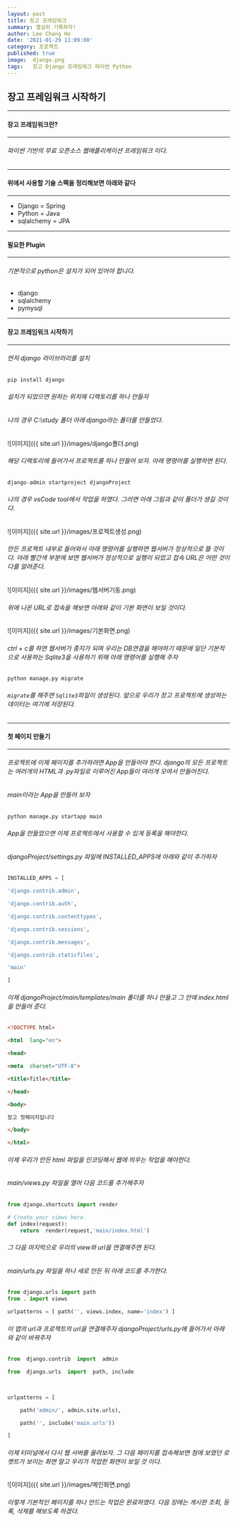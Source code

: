 ```yaml
---
layout: post
title: 장고 프레임워크
summary: 열심히 기록하자!
author: Lee Chang Ho
date: '2021-01-29 11:09:00'
category: 프로젝트
published: true
image:  django.png
tags:   장고 Django 프레임워크 파이썬 Python
---
```


## 장고 프레임워크 시작하기

---
#### 장고 프레임워크란?
---
###### 파이썬 기반의 무료 오픈소스 웹애플리케이션 프레임워크 이다.

---
#### 위에서 사용할 기술 스팩을 정리해보면 아래와 같다
---

- Django  = Spring
- Python  = Java 
- sqlalchemy = JPA

---
#### 필요한 Plugin
---
###### 기본적으로 python은 설치가 되어 있어야 합니다.
- django
- sqlalchemy
- pymysql

---
#### 장고 프레임워크 시작하기
---
###### 먼저 django 라이브러리를 설치
```python
pip install django
```
###### 설치가 되었으면  원하는 위치에 디렉토리를 하나 만들자
###### 나의 경우 C:\study 폴더 아래 django라는 폴더를 만들었다.
![이미지]({{ site.url }}/images/django폴더.png)

###### 해당 디렉토리에 들어가서 프로젝트를 하나 만들어 보자. 아래 명령어를 실행하면 된다.
```python
django-admin startproject djangoProject
```
###### 나의 경우 vsCode tool에서 작업을 하였다. 그러면 아래 그림과 같이 폴더가 생길 것이다.
![이미지]({{ site.url }}/images/프로젝트생성.png)
###### 만든 프로젝트 내부로 들어와서 아래 명령어를 실행하면 웹서버가 정상적으로 뜰 것이다. 아래 빨간색 부분에 보면 웹서버가 정상적으로 실행이 되었고 접속 URL은 어떤 것이다를 알려준다. 
![이미지]({{ site.url }}/images/웹서버기동.png)
###### 위에 나온 URL로 접속을 해보면 아래와 같이 기본 화면이 보일 것이다.
![이미지]({{ site.url }}/images/기본화면.png)
###### ctrl + c를 하면 웹서버가 중지가 되며 우리는 DB연결을 해야하기 때문에 일단 기본적으로 사용하는 Sqlite3을 사용하기 위해 아래 명령어를 실행해 주자
```
python manage.py migrate
```
###### `migrate`를 해주면 `Sqlite3`파일이 생성된다. 앞으로 우리가 장고 프로젝트에 생성하는 데이터는 여기에 저장된다.

---
#### 첫 페이지 만들기
---
###### 프로젝트에 이제 페이지를 추가하려면 App을 만들어야 한다. django의 모든 프로젝트는 여러개의 HTML과 .py파일로 이루어진 App들이 여러개 모여서 만들어진다.
###### main이라는 App을 만들어 보자
```python
python manage.py startapp main
```
###### App을 만들었으면 이제 프로젝트에서 사용할 수 있게 등록을 해야한다.
###### djangoProject/settings.py 파일에 INSTALLED_APPS에 아래와 같이 추가하자
```python
INSTALLED_APPS = [

'django.contrib.admin',

'django.contrib.auth',

'django.contrib.contenttypes',

'django.contrib.sessions',

'django.contrib.messages',

'django.contrib.staticfiles',

'main'

]
```
###### 이제 djangoProject/main/templates/main 폴더를 하나 만들고 그 안에 index.html을 만들어 준다.
```html
<!DOCTYPE html>

<html  lang="en">

<head>

<meta  charset="UTF-8">

<title>Title</title>

</head>

<body>

장고 첫페이지입니다

</body>

</html>
```
###### 이제 우리가 만든 html 파일을 인코딩해서 웹에 띄우는 작업을 해야한다.
###### main/views.py 파일을 열어 다음 코드를 추가해주자
```python
from django.shortcuts import render 

# Create your views here.  
def index(request):  
	return 	render(request,'main/index.html')
```
###### 그 다음 마지막으로 우리의 view와 url을 연결해주면 된다.
###### main/urls.py 파일을 하나 새로 만든 뒤 아래 코드를 추가한다.
```python
from django.urls import path 
from . import views 

urlpatterns = [ path('', views.index, name='index') ]
```
###### 이 앱의 url과 프로젝트의 url을 연결해주자 djangoProject/urls.py에 들어가서 아래와 같이 바꿔주자
```python
from  django.contrib  import  admin

from  django.urls  import  path, include

  

urlpatterns = [

	path('admin/', admin.site.urls),

	path('', include('main.urls'))

]
```
###### 이제 터미널에서 다시 웹 서버를 올려보자. 그 다음 페이지를 접속해보면 첨에 보였던 로켓트가 보이는 화면 말고 우리가 작업한 화면이 보일 것 이다.
![이미지]({{ site.url }}/images/메인화면.png)

###### 이렇게 기본적인 페이지를 하나 만드는 작업은 완료하였다. 다음 장에는 게시판 조회, 등록, 삭제를 해보도록 하겠다.
<!--stackedit_data:
eyJoaXN0b3J5IjpbLTE1MzY2MzQxMTksMjE0MDUyNTMxNCwxMD
c2MDIyNDAzLDE3Mzc1MDg2MzcsMTAyODEzNTg2MCw0OTUzMjk4
MjIsLTIyNDY1MTM3MywxMzk0NTU2NDgxLDExNzQxNzY0MCwtMj
E0NjU4Mjc4NCwtNjM4MTMwNDE3XX0=
-->